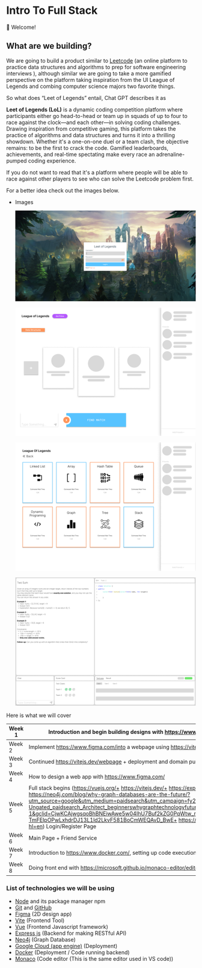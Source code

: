 # Intro To Full Stack

👋 Welcome!

## What are we building?

We are going to build a product similar to [Leetcode](https://leetcode.com/) (an online platform to practice data structures and algorithms to prep for software engineering interviews ), although similar we are going to take a more gamified perspective on the platform taking inspiration from the UI League of Legends and combing computer science majors two favorite things. 

So what does “Leet of Legends” entail, Chat GPT describes it as 

**Leet of Legends (LoL)** is a dynamic coding competition platform where participants either go head-to-head or team up in squads of up to four to race against the clock—and each other—in solving coding challenges. Drawing inspiration from competitive gaming, this platform takes the practice of algorithms and data structures and turns it into a thrilling showdown. Whether it's a one-on-one duel or a team clash, the objective remains: to be the first to crack the code. Gamified leaderboards, achievements, and real-time spectating make every race an adrenaline-pumped coding experience.

If you do not want to read that it's a platform where people will be able to race against other players to see who can solve the Leetcode problem first.

For a better idea check out the images below.

- Images
    
    ![Untitled](Intro%20To%20Full%20Stack%20491c9c744bbb4d52839d86f062f3e072/Untitled.png)
    
    ![Untitled](Intro%20To%20Full%20Stack%20491c9c744bbb4d52839d86f062f3e072/Untitled%201.png)
    
    ![Untitled](Intro%20To%20Full%20Stack%20491c9c744bbb4d52839d86f062f3e072/Untitled%202.png)
    
    ![Untitled](Intro%20To%20Full%20Stack%20491c9c744bbb4d52839d86f062f3e072/Untitled%203.png)
    

Here is what we will cover

| Week 1  | Introduction and begin building designs with https://www.figma.com/ |
| --- | --- |
| Week 2 | Implement https://www.figma.com/into a webpage using https://vitejs.dev/ |
| Week 3 | Continued https://vitejs.dev/webpage +  deployment and domain purchasing |
| Week 4 | How to design a web app with https://www.figma.com/ |
| Week 5 | Full stack begins (https://vuejs.org/+ https://vitejs.dev/+ https://expressjs.com/ + https://neo4j.com/blog/why-graph-databases-are-the-future/?utm_source=google&utm_medium=paidsearch&utm_campaign=fy23-Q2_AMER_GDB-Ungated_paidsearch_Architect_beginnerswhygraphtechnologyfuture&utm_content=Ad-1&gclid=CjwKCAjwgsqoBhBNEiwAwe5w04IhU7Buf2kZG0PqWtw_mA-TmFEIpOPwLxhdrDJ13L1ld2LkvF581BoCmWEQAvD_BwE+ https://cloud.google.com/?hl=en) Login/Register Page |
| Week 6 | Main Page + Friend Service |
| Week 7 | Introduction to https://www.docker.com/, setting up code execution endpoint |
| Week 8 | Doing front end with https://microsoft.github.io/monaco-editor/editor |

### List of technologies we will be using

- [Node](https://nodejs.org/en) and its package manager npm
- [Git](https://git-scm.com/) and [GitHub](https://github.com/)
- [Figma](https://www.figma.com/) (2D design app)
- [Vite](https://vitejs.dev/) (Frontend Tool)
- [Vue](https://vuejs.org/)  (Frontend Javascript framework)
- [Express js](https://expressjs.com/) (Backend for making RESTful API)
- [Neo4j](https://neo4j.com/blog/why-graph-databases-are-the-future/?utm_source=google&utm_medium=paidsearch&utm_campaign=fy23-Q2_AMER_GDB-Ungated_paidsearch_Architect_beginnerswhygraphtechnologyfuture&utm_content=Ad-1&gclid=CjwKCAjwgsqoBhBNEiwAwe5w04IhU7Buf2kZG0PqWtw_mA-TmFEIpOPwLxhdrDJ13L1ld2LkvF581BoCmWEQAvD_BwE) (Graph Database)
- [Google Cloud (app engine)](https://cloud.google.com/?hl=en) (Deployment)
- [Docker](https://www.docker.com/) (Deployment / Code running backend)
- [Monaco](https://microsoft.github.io/monaco-editor/) (Code editor (This is the same editor used in VS code))